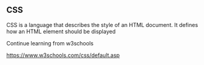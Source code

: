 ## CSS

CSS is a language that describes the style of an HTML document. It defines how an HTML element should be displayed

Continue learning from w3schools

https://www.w3schools.com/css/default.asp
